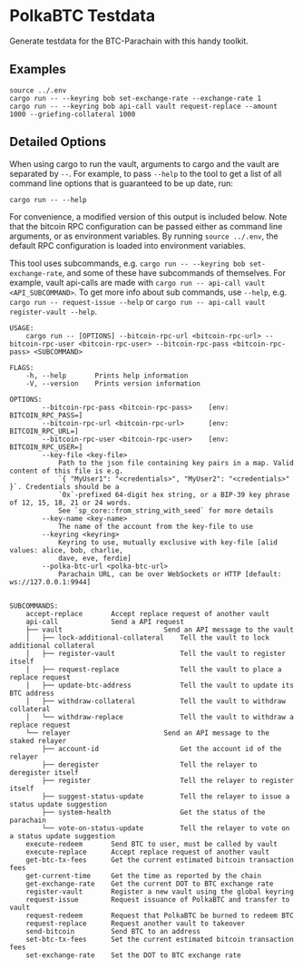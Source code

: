 # PolkaBTC Testdata

Generate testdata for the BTC-Parachain with this handy toolkit.

## Examples

```shell
source ../.env
cargo run -- --keyring bob set-exchange-rate --exchange-rate 1
cargo run -- --keyring bob api-call vault request-replace --amount 1000 --griefing-collateral 1000
```

## Detailed Options

When using cargo to run the vault, arguments to cargo and the vault are separated by `--`. For example, to pass `--help` to the tool to get a list of all command line options that is guaranteed to be up date, run:

```
cargo run -- --help
```

For convenience, a modified version of this output is included below. Note that the bitcoin RPC configuration can be passed either as command line arguments, or as environment variables. By running `source ../.env`, the default RPC configuration is loaded into environment variables. 

This tool uses subcommands, e.g. `cargo run -- --keyring bob set-exchange-rate`, and some of these have subcommands of themselves. For example, vault api-calls are made with `cargo run -- api-call vault <API_SUBCOMMAND>`. To get more info about sub commands, use `--help`, e.g.  `cargo run -- request-issue --help` or `cargo run -- api-call vault register-vault --help`.


```
USAGE:
    cargo run -- [OPTIONS] --bitcoin-rpc-url <bitcoin-rpc-url> --bitcoin-rpc-user <bitcoin-rpc-user> --bitcoin-rpc-pass <bitcoin-rpc-pass> <SUBCOMMAND>

FLAGS:
    -h, --help       Prints help information
    -V, --version    Prints version information

OPTIONS:
        --bitcoin-rpc-pass <bitcoin-rpc-pass>    [env: BITCOIN_RPC_PASS=]
        --bitcoin-rpc-url <bitcoin-rpc-url>      [env: BITCOIN_RPC_URL=]
        --bitcoin-rpc-user <bitcoin-rpc-user>    [env: BITCOIN_RPC_USER=]
        --key-file <key-file>
            Path to the json file containing key pairs in a map. Valid content of this file is e.g.
            `{ "MyUser1": "<credentials>", "MyUser2": "<credentials>" }`. Credentials should be a
            `0x`-prefixed 64-digit hex string, or a BIP-39 key phrase of 12, 15, 18, 21 or 24 words.
            See `sp_core::from_string_with_seed` for more details
        --key-name <key-name>
            The name of the account from the key-file to use
        --keyring <keyring>
            Keyring to use, mutually exclusive with key-file [alid values: alice, bob, charlie, 
            dave, eve, ferdie]
        --polka-btc-url <polka-btc-url>
            Parachain URL, can be over WebSockets or HTTP [default: ws://127.0.0.1:9944]


SUBCOMMANDS:
    accept-replace       Accept replace request of another vault
    api-call             Send a API request
    ├── vault                         Send an API message to the vault
    │   ├── lock-additional-collateral    Tell the vault to lock additional collateral
    │   ├── register-vault                Tell the vault to register itself
    │   ├── request-replace               Tell the vault to place a replace request
    │   ├── update-btc-address            Tell the vault to update its BTC address
    │   ├── withdraw-collateral           Tell the vault to withdraw collateral
    │   └── withdraw-replace              Tell the vault to withdraw a replace request
    └── relayer                       Send an API message to the staked relayer
        ├── account-id                    Get the account id of the relayer
        ├── deregister                    Tell the relayer to deregister itself
        ├── register                      Tell the relayer to register itself
        ├── suggest-status-update         Tell the relayer to issue a status update suggestion
        ├── system-health                 Get the status of the parachain
        └── vote-on-status-update         Tell the relayer to vote on a status update suggestion
    execute-redeem       Send BTC to user, must be called by vault
    execute-replace      Accept replace request of another vault
    get-btc-tx-fees      Get the current estimated bitcoin transaction fees
    get-current-time     Get the time as reported by the chain
    get-exchange-rate    Get the current DOT to BTC exchange rate
    register-vault       Register a new vault using the global keyring
    request-issue        Request issuance of PolkaBTC and transfer to vault
    request-redeem       Request that PolkaBTC be burned to redeem BTC
    request-replace      Request another vault to takeover
    send-bitcoin         Send BTC to an address
    set-btc-tx-fees      Set the current estimated bitcoin transaction fees
    set-exchange-rate    Set the DOT to BTC exchange rate
```